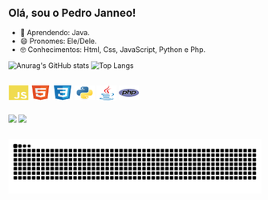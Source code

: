 ## Olá, sou o Pedro Janneo!

- 🌱 Aprendendo: Java. 
- 😄 Pronomes: Ele/Dele.   
- 🤓 Conhecimentos: Html, Css, JavaScript, Python e Php.


![Anurag's GitHub stats](https://github-readme-stats.vercel.app/api?username=PedroJanneo&show_icons=true&theme=defaul)
![Top Langs](https://github-readme-stats.vercel.app/api/top-langs/?username=PedroJanneo&layout=compact&theme=default)

<div style="display: inline_block"><br>
  <img align="center" alt="Peu-Js" height="30" width="40" src="https://raw.githubusercontent.com/devicons/devicon/master/icons/javascript/javascript-plain.svg">
  <img align="center" alt="Peu-HTML" height="30" width="40" src="https://raw.githubusercontent.com/devicons/devicon/master/icons/html5/html5-original.svg">
  <img align="center" alt="Peu-CSS" height="30" width="40" src="https://raw.githubusercontent.com/devicons/devicon/master/icons/css3/css3-original.svg">
  <img align="center" alt="Peu-Python" height="30" width="40" src="https://raw.githubusercontent.com/devicons/devicon/master/icons/python/python-original.svg">
  <img align="center" alt="Peu-Java" height="30" width="40" src="https://raw.githubusercontent.com/devicons/devicon/master/icons/java/java-original.svg">
  <img align="center" alt="Peu-Php" height="30" width="40" src="https://raw.githubusercontent.com/devicons/devicon/master/icons/php/php-original.svg">
</div>

 ##
 
<div>
<a href="https://www.linkedin.com/in/pedrohenriquejanneo" target="_blank"><img src="https://img.shields.io/badge/-LinkedIn-%230077B5?style=for-the-badge&logo=linkedin&logoColor=white" target="_blank"></a>  
<a href = "mailto:pedrojanneo2@gmail.com"><img src="https://img.shields.io/badge/-Gmail-%23333?style=for-the-badge&logo=gmail&logoColor=white" target="_blank"></a>
  
</div>

##

<picture>
  <source media="(prefers-color-scheme: dark)" srcset="https://raw.githubusercontent.com/PedroJanneo/PedroJanneo/output/github-contribution-grid-snake-dark.svg">
  <source media="(prefers-color-scheme: light)" srcset="https://raw.githubusercontent.com/PedroJanneo/PedroJanneo/output/github-contribution-grid-snake.svg">
  <img alt="github contribution grid snake animation" src="https://raw.githubusercontent.com/PedroJanneo/PedroJanneo/output/github-contribution-grid-snake.svg">
</picture>


